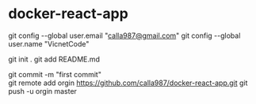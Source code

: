 # docker-react-app


git config --global user.email "calla987@gmail.com" 
git config --global user.name "VicnetCode"   

git init .
git add README.md

git commit -m "first commit"           
git remote add orgin https://github.com/calla987/docker-react-app.git
git push -u orgin master    
